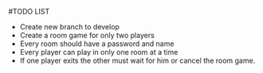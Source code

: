 #TODO LIST

  - Create new branch to develop
  - Create a room game for only two players
  - Every room should have a password and name
  - Every player can play in only one room at a time
  - If one player exits the other must wait for him or cancel the room game.
